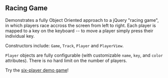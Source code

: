 ## Racing Game

Demonstrates a fully Object Oriented approach to a jQuery "racing game", in which players race accross the screen from left to right. Each player is mapped to a key on the keyboard -- to move a player simply press their individual key.

Constructors include: `Game`, `Track`, `Player` and `PlayerView`.

`Player` objects are fully configurable (with customizable `name`, `key`, and `color` attributes). There is no hard limit on the number of players.

Try the [six-player demo game](http://nathan.codes/racing_game)!
